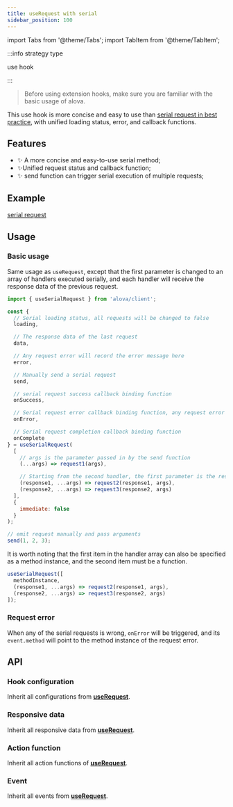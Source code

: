 ```yaml
---
title: useRequest with serial
sidebar_position: 100
---
```


import Tabs from '@theme/Tabs';
import TabItem from '@theme/TabItem';

:::info strategy type

use hook

:::

> Before using extension hooks, make sure you are familiar with the basic usage of alova.

This use hook is more concise and easy to use than [serial request in best practice](/tutorial/best-practice/skills), with unified loading status, error, and callback functions.

## Features

- ✨ A more concise and easy-to-use serial method;
- ✨Unified request status and callback function;
- ✨ send function can trigger serial execution of multiple requests;

## Example

[serial request](/tutorial/example/serial-request)

## Usage

### Basic usage

Same usage as `useRequest`, except that the first parameter is changed to an array of handlers executed serially, and each handler will receive the response data of the previous request.

```javascript
import { useSerialRequest } from 'alova/client';

const {
  // Serial loading status, all requests will be changed to false
  loading,

  // The response data of the last request
  data,

  // Any request error will record the error message here
  error,

  // Manually send a serial request
  send,

  // serial request success callback binding function
  onSuccess,

  // Serial request error callback binding function, any request error will trigger it
  onError,

  // Serial request completion callback binding function
  onComplete
} = useSerialRequest(
  [
    // args is the parameter passed in by the send function
    (...args) => request1(args),

    // Starting from the second handler, the first parameter is the response data of the previous request, and args is received from the second
    (response1, ...args) => request2(response1, args),
    (response2, ...args) => request3(response2, args)
  ],
  {
    immediate: false
  }
);

// emit request manually and pass arguments
send(1, 2, 3);
```

It is worth noting that the first item in the handler array can also be specified as a method instance, and the second item must be a function.

```javascript
useSerialRequest([
  methodInstance,
  (response1, ...args) => request2(response1, args),
  (response2, ...args) => request3(response2, args)
]);
```

### Request error

When any of the serial requests is wrong, `onError` will be triggered, and its `event.method` will point to the method instance of the request error.

## API

### Hook configuration

Inherit all configurations from [**useRequest**](/api/core-hooks#userequest).

### Responsive data

Inherit all responsive data from [**useRequest**](/api/core-hooks#userequest).

### Action function

Inherit all action functions of [**useRequest**](/api/core-hooks#userequest).

### Event

Inherit all events from [**useRequest**](/api/core-hooks#userequest).
